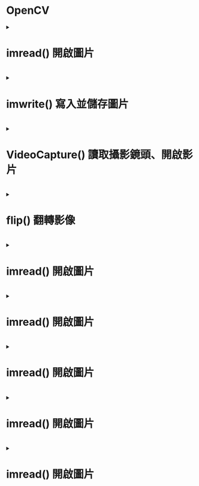 # OpenCV
<details>
<summary>
<h1>imread() 開啟圖片<h1>

</summary>

``` python
import cv2  
img = cv2.imread('lenna.jpg')   # 開啟圖片，預設使用 cv2.IMREAD_COLOR 模式
cv2.imshow('oxxostudio', img)  # 使用名為 oxxostudio 的視窗開啟圖片
cv2.waitKey(0)                 # 按下任意鍵停止
cv2.destroyAllWindows()        # 結束所有圖片視窗
```
<h1>色彩模式數字對照表<h1>

<H6><table><H6>
  <tr>
    <td>數字</td>
    <td>模式</td>
    <td>說明</td>
  </tr>
  <tr>
    <td>1</td>
    <td>cv2.IMREAD_UNCHANGED</td>
    <td>原本的圖像（ 如果圖像有 alpha 通道則會包含 )</td>
  </tr>
  <tr>
    <td>2</td>
    <td>cv2.IMREAD_GRAYSCALE</td>
    <td>灰階圖像</td>
  </tr>
  <tr>
    <td>3</td>
    <td>cv2.IMREAD_COLOR</td>
    <td>BGR彩色圖像</td>
  </tr>
  <tr>
    <td>4</td>
    <td>cv2.IMREAD_ANYDEPTH</td>
    <td>具有對應的深度時返回 16/32 位元圖像，否則將其轉換為 8 位元圖像</td>
  </tr>
  <tr>
    <td>5</td>
    <td>cv2.IMREAD_ANYCOLOR</td>
    <td>以任何可能的顏色格式讀取圖像</td>
  </tr>
  <tr>
    <td>6</td>
    <td>cv2.IMREAD_LOAD_GDAL</td>
    <td>使用 gdal 驅動程式加載圖像</td>
  </tr>
  <tr>
    <td>7</td>
    <td>cv2.IMREAD_REDUCED_GRAYSCALE_2</td>
    <td>灰階圖像，圖像尺寸減小 1/2</td>
  </tr>
  <tr>
    <td>8</td>
    <td>cv2.IMREAD_REDUCED_COLOR_2</td>
    <td>BGR 彩色圖像，圖像尺寸減小 1/2</td>
  </tr>
  <tr>
    <td>9</td>
    <td>cv2.IMREAD_REDUCED_GRAYSCALE_4</td>
    <td>灰階圖像，圖像尺寸縮小 1/4</td>
  </tr>
  <tr>
    <td>10</td>
    <td>cv2.IMREAD_REDUCED_COLOR_4</td>
    <td>BGR 彩色圖像，圖像尺寸減小 1/4</td>
  </tr>
  <tr>
    <td>11</td>
    <td>cv2.IMREAD_REDUCED_GRAYSCALE_8</td>
    <td>灰階圖像，圖像尺寸縮小 1/8</td>
  </tr>
  <tr>
    <td>12</td>
    <td>cv2.IMREAD_REDUCED_COLOR_8</td>
    <td>灰階圖像，圖像尺寸縮小 1/8</td>
  </tr>
  <tr>
    <td>13</td>
    <td>cv2.IMREAD_IGNORE_ORIENTATION</td>
    <td>不要根據 EXIF 資訊的方向標誌旋轉圖像</td>
  </tr>
</table>
不同模式  
  
``` python
import cv2
img = cv2.imread('lenna.jpg', cv2.IMREAD_GRAYSCALE)  # 使用 cv2.IMREAD_GRAYSCALE 模式
# img = cv2.imread('meme.jpg', 2) # 也可使用數字代表模式
cv2.imshow('oxxostudio', img)
cv2.waitKey(0)
cv2.destroyAllWindows()
``` 


  
</details>

<details>
<summary>
<h1>imwrite() 寫入並儲存圖片 <h1>

</summary>

``` python
import cv2
img = cv2.imread('lenna.jpg', cv2.IMREAD_GRAYSCALE)   # 以灰階模式開啟圖片
cv2.imwrite('oxxostudio_2.jpg', img, [cv2.IMWRITE_JPEG_QUALITY, 80])  # 存成 jpg
cv2.imwrite('oxxostudio_3.png', img)  # 存成 png
```

</details>

<details>
<summary>
<h1>VideoCapture() 讀取攝影鏡頭、開啟影片<h1>
  

</summary>
cap = cv2.VideoCapture(0)         # 讀取攝影鏡頭
  
ap = cv2.VideoCapture('影片路徑') # 讀取電腦中的影片

``` python
import cv2
cap = cv2.VideoCapture(0)
if not cap.isOpened():
    print("Cannot open camera")
    exit()
while True:
    ret, frame = cap.read()             # 讀取影片的每一幀
    if not ret:
        print("Cannot receive frame")   # 如果讀取錯誤，印出訊息
        break
    cv2.imshow('oxxostudio', frame)     # 如果讀取成功，顯示該幀的畫面
    if cv2.waitKey(1) == ord('q'):      # 每一毫秒更新一次，直到按下 q 結束
        break
cap.release()                           # 所有作業都完成後，釋放資源
cv2.destroyAllWindows()                 # 結束所有視窗
```

讀取cctv
``` python
import cv2
cap = cv2.VideoCapture('https://cctvn.freeway.gov.tw/abs2mjpg/bmjpg?camera=15771')

if not cap.isOpened():
    print("Cannot open camera")
    exit()
while True:
    ret, frame = cap.read()             # 讀取影片的每一幀
    if not ret:
        print("Cannot receive frame")   # 如果讀取錯誤，印出訊息
        # 出現錯誤就再讀取一次，避免程式到此處就停止
        cap = cv2.VideoCapture('https://cctvn.freeway.gov.tw/abs2mjpg/bmjpg?camera=15771')
        continue
    cv2.imshow('oxxostudio', frame)     # 如果讀取成功，顯示該幀的畫面
    if cv2.waitKey(1) == ord('q'):      # 每一毫秒更新一次，直到按下 q 結束
        break
cap.release()                           # 所有作業都完成後，釋放資源
cv2.destroyAllWindows()                 # 結束所有視窗
``` 
</details>

<details>
<summary>
<h1>flip() 翻轉影像<h1>

</summary>

```python
import cv2
from matplotlib import pyplot as plt
import matplotlib.image as img

img = cv2.imread('lenna.jpg')   # 開啟圖片
im2 = img[:,:,::-1] # OpenCV 讀取的圖片是 BGR 順序，轉換成 RGB 順序
output_0 = cv2.flip(im2, 0)    # 上下翻轉
output_1 = cv2.flip(im2, 1)    # 左右翻轉
output_2 = cv2.flip(im2, -1)   # 上下左右翻轉
cv2.imwrite('lenna0.jpg', output_0)
cv2.imwrite('lenna1.jpg', output_1)
cv2.imwrite('lenna2.jpg', output_2)

plt.figure(figsize=(8,8))

plt.subplot(221)
plt.imshow(im2)               # 顯示原圖
plt.axis('off')     #不顯示座標尺寸

plt.subplot(222)
plt.imshow(output_0)
plt.axis('off')     #不顯示座標尺寸

plt.subplot(223)
plt.imshow(output_1)
plt.axis('off')     #不顯示座標尺寸

plt.subplot(224)
plt.imshow(output_2)
plt.axis('off')     #不顯示座標尺寸

plt.show()
```


</details>

<details>
<summary>
<h1>imread() 開啟圖片<h1>

</summary>

</details>

<details>
<summary>
<h1>imread() 開啟圖片<h1>

</summary>

</details>

<details>
<summary>
<h1>imread() 開啟圖片<h1>

</summary>

</details>

<details>
<summary>
<h1>imread() 開啟圖片<h1>

</summary>

</details>

<details>
<summary>
<h1>imread() 開啟圖片<h2>

</summary>

</details>
